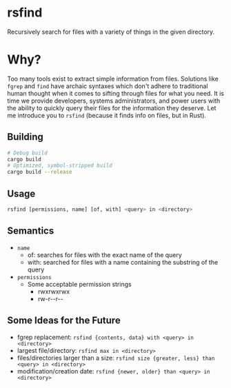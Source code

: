 # rsfind
Recursively search for files with a variety of things in the given directory.

# Why?
Too many tools exist to extract simple information from files.
Solutions like `fgrep` and `find` have archaic syntaxes which don't adhere to traditional human thought when it comes to sifting through files for what you need.
It is time we provide developers, systems administrators, and power users with the ability to quickly query their files for the information they deserve.
Let me introduce you to `rsfind` (because it finds info on files, but in Rust).

## Building
```sh
# Debug build
cargo build
# Optimized, symbol-stripped build
cargo build --release
```

## Usage
```sh
rsfind [permissions, name] [of, with] <query> in <directory>
```

## Semantics
- `name`
    - of: searches for files with the exact name of the query
    - with: searched for files with a name containing the substring of the query
- `permissions`
    - Some acceptable permission strings
        - rwxrwxrwx
        - rw-r--r--

## Some Ideas for the Future
- fgrep replacement: `rsfind {contents, data} with <query> in <directory>`
- largest file/directory: `rsfind max in <directory>`
- files/directories larger than a size: `rsfind size {greater, less} than <query> in <directory>`
- modification/creation date: `rsfind {newer, older} than <query> in <directory>`
